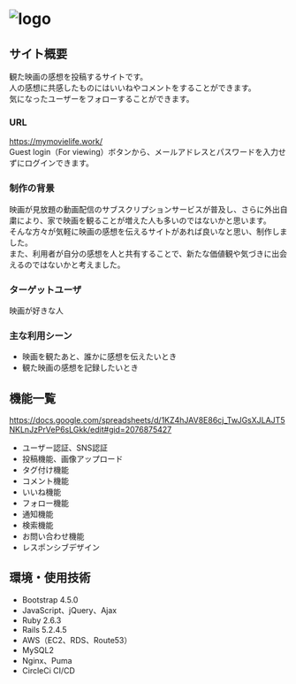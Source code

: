 #  ![logo](https://user-images.githubusercontent.com/76896952/112626502-a412a280-8e73-11eb-8c87-4da6262463b9.png)

## サイト概要
観た映画の感想を投稿するサイトです。<br>
人の感想に共感したものにはいいねやコメントをすることができます。<br>
気になったユーザーをフォローすることができます。


### URL
https://mymovielife.work/ <br>
Guest login（For viewing）ボタンから、メールアドレスとパスワードを入力せずにログインできます。

### 制作の背景
映画が見放題の動画配信のサブスクリプションサービスが普及し、さらに外出自粛により、家で映画を観ることが増えた人も多いのではないかと思います。<br>
そんな方々が気軽に映画の感想を伝えるサイトがあれば良いなと思い、制作しました。<br>
また、利用者が自分の感想を人と共有することで、新たな価値観や気づきに出会えるのではないかと考えました。

### ターゲットユーザ
映画が好きな人

### 主な利用シーン
- 映画を観たあと、誰かに感想を伝えたいとき
- 観た映画の感想を記録したいとき

## 機能一覧
https://docs.google.com/spreadsheets/d/1KZ4hJAV8E86cj_TwJGsXJLAJT5NKLnJzPrVeP6sLGkk/edit#gid=2076875427
- ユーザー認証、SNS認証
- 投稿機能、画像アップロード
- タグ付け機能
- コメント機能
- いいね機能
- フォロー機能
- 通知機能
- 検索機能
- お問い合わせ機能
- レスポンシブデザイン

## 環境・使用技術
- Bootstrap 4.5.0
- JavaScript、jQuery、Ajax
- Ruby 2.6.3
- Rails 5.2.4.5
- AWS（EC2、RDS、Route53）
- MySQL2
- Nginx、Puma
- CircleCi CI/CD
